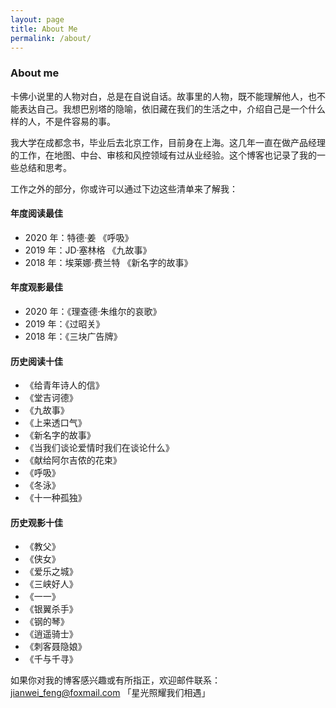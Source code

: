 ```yaml
---
layout: page
title: About Me
permalink: /about/
---
```


### About me

卡佛小说里的人物对白，总是在自说自话。故事里的人物，既不能理解他人，也不能表达自己。我想巴别塔的隐喻，依旧藏在我们的生活之中，介绍自己是一个什么样的人，不是件容易的事。

我大学在成都念书，毕业后去北京工作，目前身在上海。这几年一直在做产品经理的工作，在地图、中台、审核和风控领域有过从业经验。这个博客也记录了我的一些总结和思考。


工作之外的部分，你或许可以通过下边这些清单来了解我：

#### 年度阅读最佳
* 2020 年：特德·姜 《呼吸》
* 2019 年：JD·塞林格 《九故事》
* 2018 年：埃莱娜·费兰特 《新名字的故事》

#### 年度观影最佳
* 2020 年：《理查德·朱维尔的哀歌》
* 2019 年：《过昭关》
* 2018 年：《三块广告牌》

#### 历史阅读十佳
* 《给青年诗人的信》
* 《堂吉诃德》
* 《九故事》
* 《上来透口气》
* 《新名字的故事》
* 《当我们谈论爱情时我们在谈论什么》
* 《献给阿尔吉侬的花束》
* 《呼吸》
* 《冬泳》
* 《十一种孤独》

#### 历史观影十佳
* 《教父》
* 《侠女》
* 《爱乐之城》
* 《三峡好人》
* 《一一》
* 《银翼杀手》
* 《钢的琴》
* 《逍遥骑士》
* 《刺客聂隐娘》
* 《千与千寻》


如果你对我的博客感兴趣或有所指正，欢迎邮件联系：jianwei_feng@foxmail.com 「星光照耀我们相遇」
